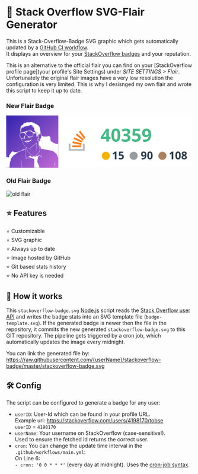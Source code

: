 # 🎫 Stack Overflow SVG-Flair Generator
This is a Stack-Overflow-Badge SVG graphic which gets automatically updated by a 
[GitHub CI workflow](https://resources.github.com/ci-cd/).   
It displays an overview for your [StackOverflow badges](https://stackoverflow.com/help/badges) and your reputation.

This is an alternative to the official flair you can find on your
[StackOverflow profile page](your profile's Site Settings) under _SITE SETTINGS > Flair_.
Unfortunately the original flair images have a very low resolution the configuration is very limited.
This is why I desisnged my own flair and wrote this script to keep it up to date.

### New Flair Badge
![stackoverflow-badge](https://raw.githubusercontent.com/blowsie/stackoverflow-badge/master/stackoverflow-badge.svg)

### Old Flair Badge
![old flair](https://stackoverflow.com/users/flair/370286.png?theme=dark)


## ⭐ Features
 ⭐ Customizable  
 ⭐ SVG graphic  
 ⭐ Always up to date  
 ⭐ Image hosted by GitHub  
 ⭐ Git based stats history  
 ⭐ No API key is needed

## 📖 How it works
This `stackoverflow-badge.svg` [Node.js](https://nodejs.org/en/) script reads 
the [Stack Overflow user API](https://api.stackexchange.com/docs/types/user)
and writes the badge stats into an SVG template file (`badge-template.svg`).
If the generated badge is newer then the file in the repository, it
commits the new generated `stackoverflow-badge.svg` to this GIT repository.
The pipeline gets triggered by a cron job, which automatically updates the image every midnight.

You can link the generated file by:  
https://raw.githubusercontent.com/{userName}/stackoverflow-badge/master/stackoverflow-badge.svg

## 🛠 Config
The script can be configured to generate a badge for any user:
* `userID`: User-Id which can be found in your profile URL.  
   Example url: https://stackoverflow.com/users/4198170/tobse  
   `userID` = `4198170`
* `userName`: Your username on StackOverflow (case-sensitive!).  
   Used to ensure the fetched id returns the correct user.
* `cron`: You can change the update time interval in the `.github/workflows/main.yml`:  
   On Line 6:  
   `- cron: '0 0 * * *'` (every day at midnight).
   Uses the [cron-job syntax](https://crontab.guru/every-midnight).
